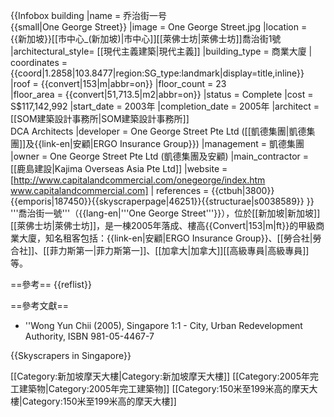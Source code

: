 {{Infobox building
|name               = 乔治街一号<br>{{small|One George Street}}
|image              = One George Street.jpg
|location           = {{新加坡}}[[市中心_(新加坡)|市中心]][[萊佛士坊|萊佛士坊]]喬治街1號
|architectural_style= [[現代主義建築|現代主義]] 
|building_type      = 商業大廈
| coordinates     = {{coord|1.2858|103.8477|region:SG_type:landmark|display=title,inline}}
|roof               = {{convert|153|m|abbr=on}}
|floor_count        = 23  
|floor_area         = {{convert|51,713.5|m2|abbr=on}}
|status             = Complete
|cost               = S$117,142,992
|start_date         = 2003年
|completion_date    = 2005年
|architect          = [[SOM建築設計事務所|SOM建築設計事務所]]<br>DCA Architects
|developer          = One George Street Pte Ltd ([[凱德集團|凱德集團]]及{{link-en|安顧|ERGO Insurance Group}})
|management         = 凱德集團
|owner              = One George Street Pte Ltd  (凱德集團及安顧)
|main_contractor    = [[鹿島建設|Kajima Overseas Asia Pte Ltd]]
|website            = [http://www.capitalandcommercial.com/onegeorge/index.htm www.capitalandcommercial.com]
| references        = <ref>{{ctbuh|3800}}</ref><ref>{{emporis|187450}}</ref><ref>{{skyscraperpage|46251}}</ref><ref>{{structurae|s0038589}}</ref>
}}
'''喬治街一號'''（{{lang-en|'''One George Street'''}}），位於[[新加坡|新加坡]][[萊佛士坊|萊佛士坊]]，是一棟2005年落成、樓高{{Convert|153|m|ft}}的甲級商業大廈，知名租客包括：{{link-en|安顧|ERGO Insurance Group}}、[[勞合社|勞合社]]、[[菲力斯第一|菲力斯第一]]、[[加拿大|加拿大]][[高級專員|高級專員]]等。

==參考==
{{reflist}}

==參考文獻==
* ''Wong Yun Chii (2005), Singapore 1:1 - City, Urban Redevelopment Authority, ISBN 981-05-4467-7

{{Skyscrapers in Singapore}}

[[Category:新加坡摩天大樓|Category:新加坡摩天大樓]]
[[Category:2005年完工建築物|Category:2005年完工建築物]]
[[Category:150米至199米高的摩天大樓|Category:150米至199米高的摩天大樓]]